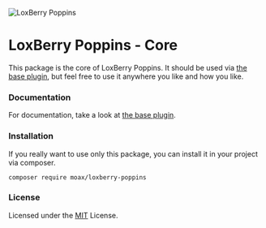 ![LoxBerry Poppins](https://user-images.githubusercontent.com/3605512/72723346-c37fb280-3b80-11ea-92c6-72d2498802bf.jpg)

# LoxBerry Poppins - Core

This package is the core of LoxBerry Poppins. It should be used via 
[the base plugin](https://github.com/moay/loxberry-poppins-base-plugin), but feel free to use it anywhere
you like and how you like.

### Documentation

For documentation, take a look at [the base plugin](https://github.com/moay/loxberry-poppins-base-plugin). 

### Installation

If you really want to use only this package, you can install it in your project via composer.

```
composer require moax/loxberry-poppins
```

### License

Licensed under the [MIT](LICENSE) License.
